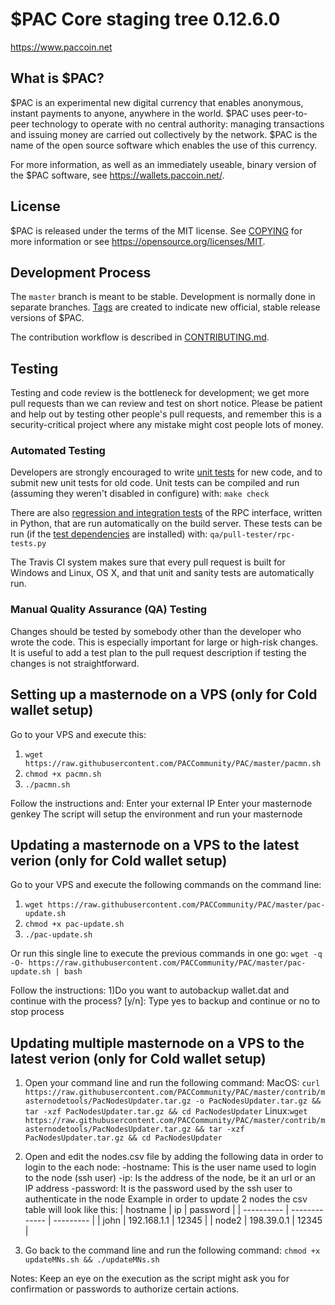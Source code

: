 $PAC Core staging tree 0.12.6.0
===============================

<!-- `master:` [![Build Status](https://travis-ci.org/paccoinpay/paccoin.svg?branch=master)](https://travis-ci.org/paccoinpay/paccoin) `develop:` [![Build Status](https://travis-ci.org/paccoinpay/paccoin.svg?branch=develop)](https://travis-ci.org/paccoinpay/paccoin/branches) -->

https://www.paccoin.net


What is $PAC?
----------------

$PAC is an experimental new digital currency that enables anonymous, instant
payments to anyone, anywhere in the world. $PAC uses peer-to-peer technology
to operate with no central authority: managing transactions and issuing money
are carried out collectively by the network. $PAC is the name of the open
source software which enables the use of this currency.

For more information, as well as an immediately useable, binary version of
the $PAC software, see https://wallets.paccoin.net/.


License
-------

$PAC is released under the terms of the MIT license. See [COPYING](COPYING) for more
information or see https://opensource.org/licenses/MIT.

Development Process
-------------------

The `master` branch is meant to be stable. Development is normally done in separate branches.
[Tags](https://github.com/paccoinpay/paccoin/tags) are created to indicate new official,
stable release versions of $PAC.

The contribution workflow is described in [CONTRIBUTING.md](CONTRIBUTING.md).

Testing
-------

Testing and code review is the bottleneck for development; we get more pull
requests than we can review and test on short notice. Please be patient and help out by testing
other people's pull requests, and remember this is a security-critical project where any mistake might cost people
lots of money.

### Automated Testing

Developers are strongly encouraged to write [unit tests](/doc/unit-tests.md) for new code, and to
submit new unit tests for old code. Unit tests can be compiled and run
(assuming they weren't disabled in configure) with: `make check`

There are also [regression and integration tests](/qa) of the RPC interface, written
in Python, that are run automatically on the build server.
These tests can be run (if the [test dependencies](/qa) are installed) with: `qa/pull-tester/rpc-tests.py`

The Travis CI system makes sure that every pull request is built for Windows
and Linux, OS X, and that unit and sanity tests are automatically run.

### Manual Quality Assurance (QA) Testing

Changes should be tested by somebody other than the developer who wrote the
code. This is especially important for large or high-risk changes. It is useful
to add a test plan to the pull request description if testing the changes is
not straightforward.

<!-- Translations
------------

Testing
-------
Changes to translations as well as new translations can be submitted to
[Paccoin Core's Transifex page](https://www.transifex.com/projects/p/paccoin/).

Translations are periodically pulled from Transifex and merged into the git repository. See the
[translation process](doc/translation_process.md) for details on how this works.

**Important**: We do not accept translation changes as GitHub pull requests because the next
pull from Transifex would automatically overwrite them again.

Translators should also follow the [forum](https://www.paccoin.org/forum/topic/paccoin-worldwide-collaboration.88/).
-->

Setting up a masternode on a VPS (only for Cold wallet setup)
-------
Go to your VPS and execute this:
1) `wget https://raw.githubusercontent.com/PACCommunity/PAC/master/pacmn.sh`
2) `chmod +x pacmn.sh`
3) `./pacmn.sh`

Follow the instructions and:
Enter your external IP
Enter your masternode genkey
The script will setup the environment and run your masternode 

Updating a masternode on a VPS to the latest verion (only for Cold wallet setup)
-------
Go to your VPS and execute the following commands on the command line:
1) `wget https://raw.githubusercontent.com/PACCommunity/PAC/master/pac-update.sh`
2) `chmod +x pac-update.sh`
3) `./pac-update.sh`

Or run this single line to execute the previous commands in one go:
`wget -q -O- https://raw.githubusercontent.com/PACCommunity/PAC/master/pac-update.sh | bash`

Follow the instructions:
1)Do you want to autobackup wallet.dat and continue with the process? [y/n]: Type yes to backup and continue or no to stop process 

Updating multiple masternode on a VPS to the latest verion (only for Cold wallet setup)
-------
1) Open your command line and run the following command:
MacOS: `curl https://raw.githubusercontent.com/PACCommunity/PAC/master/contrib/masternodetools/PacNodesUpdater.tar.gz -o PacNodesUpdater.tar.gz && tar -xzf PacNodesUpdater.tar.gz && cd PacNodesUpdater`
Linux:`wget https://raw.githubusercontent.com/PACCommunity/PAC/master/contrib/masternodetools/PacNodesUpdater.tar.gz && tar -xzf PacNodesUpdater.tar.gz && cd PacNodesUpdater`

2) Open and edit the nodes.csv file by adding the following data in order to login to the each node:
    -hostname: This is the user name used to login to the node (ssh user)
    -ip: Is the address of the node, be it an url or an IP address
    -password: It is the password used by the ssh user to authenticate in the node
    Example in order to update 2 nodes the csv table will look like this:
    | hostname   | ip            | password  |
    | ---------- | ------------- | --------- |
    | john       | 192.168.1.1   | 12345     |
    | node2      | 198.39.0.1    | 12345     |

3) Go back to the command line and run the following command:
`chmod +x updateMNs.sh && ./updateMNs.sh`

Notes: Keep an eye on the execution as the script might ask you for confirmation or passwords to
authorize certain actions.
